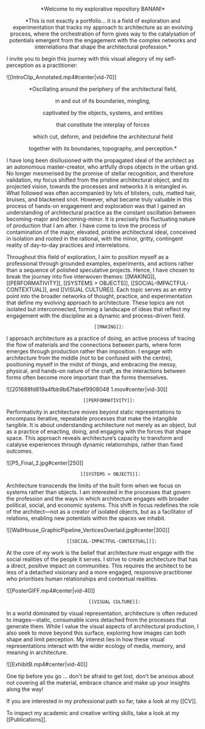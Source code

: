 <p align=center>*Welcome to my explorative repository BANAN!*</p>
<p align=center text-align: justify>*This is not exactly a portfolio... it is a field of exploration and experimentation that tracks my approach to architecture as an evolving process, where the orchestration of form gives way to the catalysation of potentials emergent from the engagement with the complex networks and interrelations that shape the architectural profession.* </p> 

I invite you to begin this journey with this visual allegory of my self-perception as a practitioner: 

![[IntroClip_Annotated.mp4#center|vid-70]]

<p align=center >*Oscillating around the periphery of the architectural field, <p>
<p align=center>in and out of its boundaries, mingling,<p>
<p align=center> captivated by the objects, systems, and entities <p>
<p align=center> that constitute the interplay of forces <p>
<p align=center> which cut, deform, and (re)define the architectural field <p>
<p align= center>together with its boundaries, topography, and perception.* </p> 

I have long been disillusioned with the propagated ideal of the architect as an autonomous master-creator, who artfully drops objects in the urban grid. No longer mesmerised by the promise of stellar recognition, and therefore validation, my focus shifted from the pristine architectural object, and its projected vision, towards the processes and networks it is entangled in. What followed was often accompanied by lots of blisters, cuts, matted hair, bruises, and blackened snot. However, what became truly valuable in this process of hands-on engagement and exploration was that I gained an understanding of architectural practice as the constant oscillation between becoming-major and becoming-minor. It is precisely this fluctuating nature of production that I am after. I have come to love the process of contamination of the major, elevated, pristine architectural ideal, conceived in isolation and rooted in the rational, with the minor, gritty, contingent reality of day-to-day practices and interrelations. 

Throughout this field of exploration, I aim to position myself as a professional through grounded examples, experiments, and actions rather than a sequence of polished speculative projects. Hence, I have chosen to break the journey into five interwoven themes: [[MAKING]], [[PERFORMATIVITY]], [[SYSTEMS > OBJECTS]], [[SOCIAL-IMPACTFUL-CONTEXTUAL]], and [[VISUAL CULTURE]]. Each topic serves as an entry point into the broader networks of thought, practice, and experimentation that define my evolving approach to architecture. These topics are not isolated but interconnected, forming a landscape of ideas that reflect my engagement with the discipline as a dynamic and process-driven field.


                                    [[MAKING]]: 
I approach architecture as a practice of doing, an active process of tracing the flow of materials and the connections between parts, where form emerges through production rather than imposition. I engage with architecture from the middle (not to be confused with the centre), positioning myself in the midst of things, and embracing the messy, physical, and hands-on nature of the craft, as the interactions between forms often become more important than the forms themselves. 

![[201688fd819a4fbb9b67fabef9908048 1.mov#center|vid-30]]

						        [[PERFORMATIVITY]]:
Performativity in architecture moves beyond static representations to encompass iterative, repeatable processes that make the intangible tangible. It is about understanding architecture not merely as an object, but as a practice of enacting, doing, and engaging with the forces that shape space. This approach reveals architecture’s capacity to transform and catalyse experiences through dynamic relationships, rather than fixed outcomes.

![[P5_Final_2.jpg#center|250]]

						   	   [[SYSTEMS > OBJECTS]]:
Architecture transcends the limits of the built form when we focus on systems rather than objects. I am interested in the processes that govern the profession and the ways in which architecture engages with broader political, social, and economic systems. This shift in focus redefines the role of the architect—not as a creator of isolated objects, but as a facilitator of relations, enabling new potentials within the spaces we inhabit.

![[WallHouse_GraphicPipeline_VerticesOverlaid.jpg#center|300]]

						  [[SOCIAL-IMPACTFUL-CONTEXTUAL]]]:
At the core of my work is the belief that architecture must engage with the social realities of the people it serves. I strive to create architecture that has a direct, positive impact on communities. This requires the architect to be less of a detached visionary and a more engaged, responsive practitioner who prioritises human relationships and contextual realities.

![[PosterGIFF.mp4#center|vid-40]]

			    		 	  	  [[VISUAL CULTURE]]:
In a world dominated by visual representation, architecture is often reduced to images—static, consumable icons detached from the processes that generate them. While I value the visual aspects of architectural production, I also seek to move beyond this surface, exploring how images can both shape and limit perception. My interest lies in how these visual representations interact with the wider ecology of media, memory, and meaning in architecture.

![[ExhibitB.mp4#center|vid-40]]


One tip before you go ... don't be afraid to get lost, don't be anxious about not covering all the material, embrace chance and make up your insights along the way!

If you are interested in my professional path so far, take a look at my [[CV]].  

To inspect my academic and creative writing skills, take a look at my [[Publications]]. 